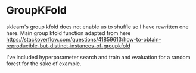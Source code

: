 # GroupKFold
sklearn's group kfold does not enable us to shuffle so I have rewritten one here. Main group kfold function adapted from here https://stackoverflow.com/questions/41859613/how-to-obtain-reproducible-but-distinct-instances-of-groupkfold

I've included hyperparameter search and train and evaluation for a random forest for the sake of example.
